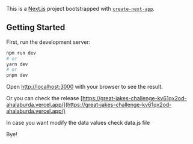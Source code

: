 This is a [Next.js](https://nextjs.org/) project bootstrapped with [`create-next-app`](https://github.com/vercel/next.js/tree/canary/packages/create-next-app).

## Getting Started

First, run the development server:

```bash
npm run dev
# or
yarn dev
# or
pnpm dev
```

Open [http://localhost:3000](http://localhost:3000) with your browser to see the result.

Or you can check the release
[https://great-jakes-challenge-kv61qx2od-ahalaburda.vercel.app/](https://great-jakes-challenge-kv61qx2od-ahalaburda.vercel.app/)

In case you want modify the data values check data.js file

Bye!
